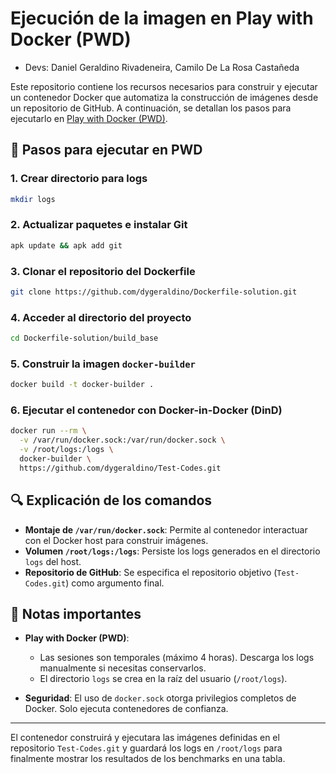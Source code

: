 # Ejecución de la imagen en Play with Docker (PWD)

- Devs: Daniel Geraldino Rivadeneira, Camilo De La Rosa Castañeda

Este repositorio contiene los recursos necesarios para construir y ejecutar un contenedor Docker que automatiza la construcción de imágenes desde un repositorio de GitHub. A continuación, se detallan los pasos para ejecutarlo en [Play with Docker (PWD)](https://labs.play-with-docker.com/).

## 🚀 Pasos para ejecutar en PWD

### 1. Crear directorio para logs

```bash
mkdir logs
```

### 2. Actualizar paquetes e instalar Git

```bash
apk update && apk add git
```

### 3. Clonar el repositorio del Dockerfile

```bash
git clone https://github.com/dygeraldino/Dockerfile-solution.git
```

### 4. Acceder al directorio del proyecto

```bash
cd Dockerfile-solution/build_base
```

### 5. Construir la imagen `docker-builder`

```bash
docker build -t docker-builder .
```

### 6. Ejecutar el contenedor con Docker-in-Docker (DinD)

```bash
docker run --rm \
  -v /var/run/docker.sock:/var/run/docker.sock \
  -v /root/logs:/logs \
  docker-builder \
  https://github.com/dygeraldino/Test-Codes.git
```

## 🔍 Explicación de los comandos

- **Montaje de `/var/run/docker.sock`**: Permite al contenedor interactuar con el Docker host para construir imágenes.
- **Volumen `/root/logs:/logs`**: Persiste los logs generados en el directorio `logs` del host.
- **Repositorio de GitHub**: Se especifica el repositorio objetivo (`Test-Codes.git`) como argumento final.

## 📌 Notas importantes

- **Play with Docker (PWD)**:

  - Las sesiones son temporales (máximo 4 horas). Descarga los logs manualmente si necesitas conservarlos.
  - El directorio `logs` se crea en la raíz del usuario (`/root/logs`).

- **Seguridad**: El uso de `docker.sock` otorga privilegios completos de Docker. Solo ejecuta contenedores de confianza.

---

El contenedor construirá y ejecutara las imágenes definidas en el repositorio `Test-Codes.git` y guardará los logs en `/root/logs` para finalmente mostrar los resultados de los benchmarks en una tabla.
